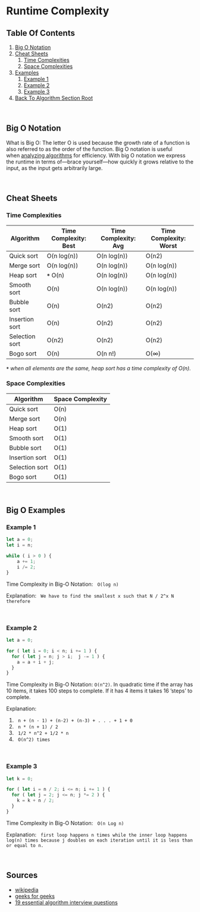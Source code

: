 # Runtime Complexity

## Table Of Contents

1. [Big O Notation](#big-o-notation)
2. [Cheat Sheets](#Cheat-sheets)
    1. [Time Complexities](#Time-Complexities)
    2. [Space Complexities](#Space-Complexities)
3. [Examples](#examples)
    1. [Example 1](#example-1)
    2. [Example 2](#example-2)
    3. [Example 3](#example-3)
4. [Back To Algorithm Section Root](../README.md)

&nbsp;

## Big O Notation

What is Big O: The letter O is used because the growth rate of a function is also referred to as the order of the function. Big O notation is useful when [analyzing algorithms](https://en.wikipedia.org/wiki/Analysis_of_algorithms) for efficiency. With big O notation we express the runtime in terms of—brace yourself—how quickly it grows relative to the input, as the input gets arbitrarily large.

&nbsp;


## Cheat Sheets

### Time Complexities

| Algorithm       | Time Complexity: Best | Time Complexity: Avg  | Time Complexity: Worst   
|-----------------|-----------------------|-----------------------|-----------------------|
| Quick sort      | O(n log(n))           | O(n log(n))           | O(n2)                 |
| Merge sort      | O(n log(n))           | O(n log(n))           | O(n log(n))           |
| Heap sort       | __`*`__ O(n)            | O(n log(n))           | O(n log(n))           |
| Smooth sort     | O(n)                  | O(n log(n))           | O(n log(n))           |
| Bubble sort     | O(n)                  | O(n2)                 | O(n2)                 |
| Insertion sort  | O(n)                  | O(n2)                 | O(n2)                 |
| Selection sort  | O(n2)                 | O(n2)                 | O(n2)                 |
| Bogo sort       | O(n)                  | O(n n!)               | O(∞)                  |

__`*`__ _when all elements are the same, heap sort has a time complexity of O(n)._

### Space Complexities

| Algorithm       | Space Complexity  |
|-----------------|-------------------|
| Quick sort      | O(n)              |
| Merge sort      | O(n)              |
| Heap sort       | O(1)              |
| Smooth sort     | O(1)              |
| Bubble sort     | O(1)              |
| Insertion sort  | O(1)              |
| Selection sort  | O(1)              |
| Bogo sort       | O(1)              |

&nbsp;

## Big O Examples

### Example 1

```javascript
let a = 0;
let i = n;

while ( i > 0 ) {
    a += 1;
    i /= 2;
}
```
Time Complexity in Big-O Notation: &nbsp; `O(log n)`

Explanation: &nbsp; `We have to find the smallest x such that N / 2^x N therefore`

&nbsp;

### Example 2

```javascript
let a = 0;

for ( let i = 0; i < n; i += 1 ) {
  for ( let j = n; j > i;  j -= 1 ) {
    a = a + i + j;
  }
}
```
Time Complexity in Big-O Notation: `O(n^2)`. In quadratic time if the array has 10 items, it takes 100 steps to complete. If it has 4 items it takes 16 ’steps’ to complete. 

Explanation:
  1. &nbsp; `n + (n - 1) + (n-2) + (n-3) + . . . + 1 + 0`
  2. &nbsp; `n * (n + 1) / 2`
  3. &nbsp; `1/2 * n^2 + 1/2 * n`
  4. &nbsp; `O(n^2) times`

&nbsp;

### Example 3

```javascript
let k = 0;

for ( let i = n / 2; i <= n; i += 1 ) {
  for ( let j = 2; j <= n; j *= 2 ) { 
    k = k + n / 2;
  }
}
```

Time Complexity in Big-O Notation: &nbsp; `O(n Log n)`

Explanation: &nbsp; `first loop happens n times while the inner loop happens log(n) times because j doubles on each iteration until it is less than or equal to n.`

&nbsp;

## Sources

- [wikipedia](https://en.wikipedia.org/wiki/Analysis_of_algorithms#Evaluating_run-time_complexity)
- [geeks for geeks](https://www.geeksforgeeks.org/practice-questions-time-complexity-analysis/
)
- [19 essential algorithm interview questions](https://www.toptal.com/algorithms/interview-questions)
